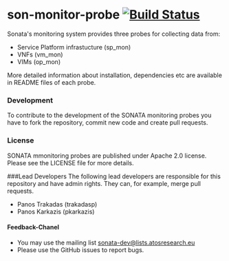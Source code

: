 # son-monitor-probe  [![Build Status](http://jenkins.sonata-nfv.eu/buildStatus/icon?job=son-monitor-probe)](http://jenkins.sonata-nfv.eu/job/son-monitor-probe) 

Sonata's monitoring system provides three probes for collecting data from: 
 * Service Platform infrastucture (sp_mon)
 * VNFs (vm_mon)
 * VIMs (op_mon)

More detailed information about installation, dependencies etc are available in README files of each probe. 

### Development
To contribute to the development of the SONATA monitoring probes you have to fork the repository, commit new code and create pull requests.

### License
SONATA mmonitoring probes are published under Apache 2.0 license. Please see the LICENSE file for more details.

###Lead Developers
The following lead developers are responsible for this repository and have admin rights. They can, for example, merge pull requests.

 * Panos Trakadas  (trakadasp)
 * Panos Karkazis  (pkarkazis)

#### Feedback-Chanel
* You may use the mailing list sonata-dev@lists.atosresearch.eu
* Please use the GitHub issues to report bugs.
